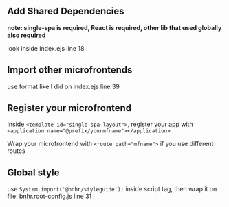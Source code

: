 ## Add Shared Dependencies

**note: single-spa is required, React is required, other lib that used globally also required**

look inside index.ejs line 18

## Import other microfrontends

use format like I did on index.ejs line 39

## Register your microfrontend

Inside `<template id="single-spa-layout">`, register your app with `<application name="@prefix/yourmfname"></application>`

Wrap your microfrontend with `<route path="mfname">` if you use different routes

## Global style

use `System.import('@bnhr/styleguide');` inside script tag, then wrap it on file: bnhr.root-config.js line 31
